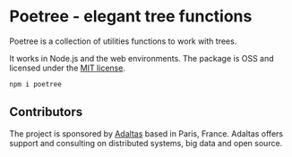 # Poetree - elegant tree functions

Poetree is a collection of utilities functions to work with trees.

It works in Node.js and the web environments. The package is OSS and licensed under the [MIT license](https://github.com/adaltas/node-poetree/blob/master/LICENSE.md).

```bash
npm i poetree
```

## Contributors

The project is sponsored by [Adaltas](https://www.adaltas.com) based in Paris, France. Adaltas offers support and consulting on distributed systems, big data and open source.
